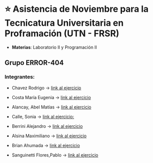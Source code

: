# :star: Asistencia de Noviembre para la Tecnicatura Universitaria en Proframación (UTN - FRSR)

- **Materias**: Laboratorio II y Programación II

## Grupo ERROR-404

### Integrantes:

- Chavez Rodrigo -> [link al ejercicio](https://github.com/CodeSystem2022/Asistencia_Noviembre_Error_404/blob/main/Asistencia%20Noviembre)

- Costa María Eugenia -> [link al ejercicio](https://github.com/CodeSystem2022/Asistencia_Noviembre_Error_404/blob/main/asistencia-noviembre-costa)

- Alancay, Abel Matías -> [link al ejercicio](https://github.com/CodeSystem2022/Asistencia_Noviembre_Error_404/blob/main/Ejercicio_3.java)

- Calle, Sonia -> [link al ejercicio: ](https://github.com/CodeSystem2022/Asistencia_Noviembre_Error_404/blob/main/Ejercicio1.java)

- Berrini Alejandro -> [link al ejercicio](https://github.com/CodeSystem2022/Asistencia_Noviembre_Error_404/blob/main/Berrini_Ejercicios_Arreglos_3.java)

- Alsina Maximiliano -> [link al ejercicio](https://github.com/CodeSystem2022/Asistencia_Noviembre_Error_404/blob/main/Matriz_Ejercicio_3.java)

- Brian Ahumada -> [link al ejercicio ](https://github.com/CodeSystem2022/Asistencia_Noviembre_Error_404/blob/main/Asistencia.py)

- Sanguinetti Flores,Pablo -> [link al ejercicio ](https://github.com/PabloSan06/Asistencia_Noviembre_Error_404/blob/main/Asistencia%20Sanguinetti%20Noviembre)


